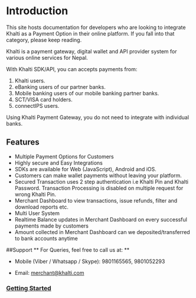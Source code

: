 # Introduction

This site hosts documentation for developers who are looking to integrate 
Khalti as a Payment Option in their online platform. If you fall into that 
category, please keep reading.

Khalti is a payment gateway, digital wallet and API provider system for
various online services for Nepal.

With Khalti SDK/API, you can accepts payments from:

1. Khalti users.
2. eBanking users of our partner banks.
3. Mobile banking users of our mobile banking partner banks.
4. SCT/VISA card holders.
5. connectIPS users.

Using Khalti Payment Gateway, you do not need to integrate with individual banks.

## Features

* Multiple Payment Options for Customers
* Highly secure and Easy Integrations
* SDKs are available for Web (JavaScript), Android and iOS.
* Customers can make wallet payments without leaving your
  platform.
* Secured Transaction uses 2 step authentication i.e Khalti Pin and Khalti Password. 
  Transaction Processing is disabled on multiple request for wrong Khalti Pin.
* Merchant Dashboard to view transactions, issue refunds, filter and download reports etc.
* Multi User System 
* Realtime Balance updates in Merchant Dashboard on every successful payments made by customers
* Amount collected in Merchant Dashboard can we deposited/transferred to bank accounts anytime

##Support
** For Queries, feel free to call us at: **

* Mobile (Viber / Whatsapp / Skype): 9801165565, 9801052293

* Email: merchant@khalti.com

### [Getting Started](./getting-started.md)
